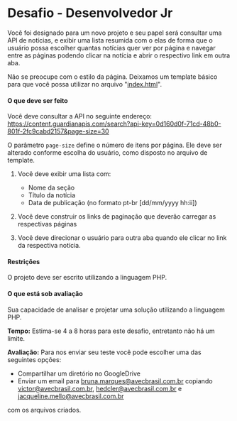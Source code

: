 # Desafio - Desenvolvedor Jr

Você foi designado para um novo projeto e seu papel será consultar uma API de notícias, e exibir uma lista resumida com o elas de forma que o usuário possa escolher quantas notícias quer ver por página e navegar entre as páginas podendo clicar na notícia e abrir o respectivo link em outra aba.

Não se preocupe com o estilo da página. Deixamos um template básico para que você possa utilizar no arquivo "[index.html](index.html)".


#### O que deve ser feito

Você deve consultar a API no seguinte endereço: https://content.guardianapis.com/search?api-key=0d160d0f-71cd-48b0-801f-2fc9cabd2157&page-size=30

O parâmetro `page-size` define o número de itens por página. Ele deve ser alterado conforme escolha do usuário, como disposto no arquivo de template.

1. Você deve exibir uma lista com:
	- Nome da seção
	- Título da notícia
	- Data de publicação (no formato pt-br [dd/mm/yyyy hh:ii])

2. Você deve construir os links de paginação que deverão carregar as respectivas páginas

3. Você deve direcionar o usuário para outra aba quando ele clicar no link da respectiva notícia.

#### Restrições

O projeto deve ser escrito utilizando a linguagem PHP.

#### O que está sob avaliação

Sua capacidade de analisar e projetar uma solução utilizando a linguagem PHP.

**Tempo:**  Estima-se 4 a 8 horas para este desafio, entretanto não há um limite.

**Avaliação:** Para nos enviar seu teste você pode escolher uma das seguintes opções:

- Compartilhar um diretório no GoogleDrive
- Enviar um email para bruna.marques@avecbrasil.com.br copiando victor@avecbrasil.com.br, hedcler@avecbrasil.com.br e jacqueline.mello@avecbrasil.com.br

com os arquivos criados.

